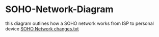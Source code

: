 # SOHO-Network-Diagram
this diagram outlines how a SOHO network works from ISP to personal device
[SOHO Network changes.txt](https://github.com/user-attachments/files/19078879/SOHO.Network.changes.txt)
